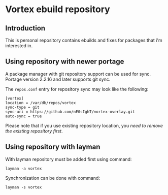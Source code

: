 Vortex ebuild repository
============================================

Introduction
------------

This is personal repository contains ebuilds and fixes for packages that
i'm interested in.


Using repository with newer portage
---------------------------

A package manager with git repository support can be used for sync.
Portage version 2.2.16 and later supports git sync.

The `repos.conf` entry for repository sync may look like the following:

    [vortex]
	location = /var/db/repos/vortex
	sync-type = git
	sync-uri = https://github.com/nE0sIghT/vortex-overlay.git
	auto-sync = true

Please note that if you use existing repository location, you *need to
remove the existing repository first*.


Using repository with layman
-----------------

With layman repository must be added first using command:

    layman -a vortex

Synchronization can be done with command:

    layman -s vortex
